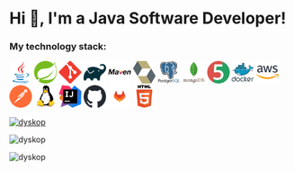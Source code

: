 <h1>Hi 👋, I'm a Java Software Developer!</h1>

<h3 align="left">My technology stack:</h3>
<p> 
  <a href="https://www.java.com" target="_blank" rel="noreferrer"> <img src="https://raw.githubusercontent.com/dyskop/dyskop/master/logo/java-original.svg" alt="java" width="40" height="40"/></a>
  <a href="https://spring.io/" target="_blank" rel="noreferrer"> <img src="https://raw.githubusercontent.com/dyskop/dyskop/master/logo/spring-3.svg" alt="spring" width="40" height="40"/></a>
  <a href="https://git-scm.com/" target="_blank" rel="noreferrer"> <img src="https://raw.githubusercontent.com/dyskop/dyskop/master/logo/git-scm-icon.svg" alt="git" width="40" height="40"/></a>
  <a href="https://gradle.com/" target="_blank" rel="noreferrer"> <img src="https://raw.githubusercontent.com/dyskop/dyskop/master/logo/gradle-svgrepo-com.svg" alt="gradle" width="40" height="40"/></a>
  <a href="https://maven.apache.org/" target="_blank" rel="noreferrer"> <img src="https://raw.githubusercontent.com/dyskop/dyskop/master/logo/maven-svgrepo-com.svg" alt="maven" width="40" height="40"/></a>
  <a href="https://hibernate.org/" target="_blank" rel="noreferrer"> <img src="https://raw.githubusercontent.com/dyskop/dyskop/master/logo/hibernate.svg" alt="hibernate" width="40" height="40"/></a>
  <a href="https://www.postgresql.org" target="_blank" rel="noreferrer"> <img src="https://raw.githubusercontent.com/dyskop/dyskop/master/logo/postgresql-original-wordmark.svg" alt="postgresql" width="40" height="40"/></a>
  <a href="https://www.mongodb.com/" target="_blank" rel="noreferrer"> <img src="https://raw.githubusercontent.com/dyskop/dyskop/master/logo/mongodb-original-wordmark.svg" alt="mongodb" width="40" height="40"/></a>
  <a href="https://junit.org/junit5/" target="_blank" rel="noreferrer"> <img src="https://raw.githubusercontent.com/dyskop/dyskop/master/logo/junit5.png" alt="junit" width="40" height="40"/></a>
  <a href="https://www.docker.com/" target="_blank" rel="noreferrer"> <img src="https://raw.githubusercontent.com/dyskop/dyskop/master/logo/docker-original-wordmark.svg" alt="docker" width="40" height="40"/></a>
  <a href="https://aws.amazon.com" target="_blank" rel="noreferrer"> <img src="https://raw.githubusercontent.com/dyskop/dyskop/master/logo/amazonwebservices-original-wordmark.svg" alt="aws" width="40" height="40"/></a>
  <a href="https://postman.com" target="_blank" rel="noreferrer"> <img src="https://raw.githubusercontent.com/dyskop/dyskop/master/logo/getpostman-icon.svg" alt="postman" width="40" height="40"/></a>
  <a href="https://www.linux.org/" target="_blank" rel="noreferrer"> <img src="https://raw.githubusercontent.com/dyskop/dyskop/master/logo/linux-original.svg" alt="linux" width="40" height="40"/></a>
  <a href="https://www.jetbrains.com/idea/" target="_blank" rel="noreferrer"> <img src="https://raw.githubusercontent.com/dyskop/dyskop/master/logo/intellij_idea.svg" alt="intellij" width="40" height="40"/></a>
  <a href="https://github.com/" target="_blank" rel="noreferrer"> <img src="https://raw.githubusercontent.com/dyskop/dyskop/master/logo/github-mark.svg" alt="github" width="40" height="40"/></a>
  <a href="https://gitlab.com/" target="_blank" rel="noreferrer"> <img src="https://raw.githubusercontent.com/dyskop/dyskop/master/logo/gitlab-logo.svg" alt="gitlab" width="40" height="40"/></a>
  <a href="https://html.spec.whatwg.org/multipage/" target="_blank" rel="noreferrer"> <img src="https://raw.githubusercontent.com/dyskop/dyskop/master/logo/html.svg" alt="html" width="40" height="40"/></a>
</p>

<p> <a href="https://github.com/ryo-ma/github-profile-trophy"><img src="https://github-profile-trophy.vercel.app/?username=dyskop" alt="dyskop" /></a> </p>
<p><img src="https://github-readme-stats.vercel.app/api/top-langs?username=dyskop&show_icons=true&locale=en&layout=compact" alt="dyskop" /></p>
<p><img src="https://github-readme-streak-stats.herokuapp.com/?user=dyskop&" alt="dyskop" /></p>








